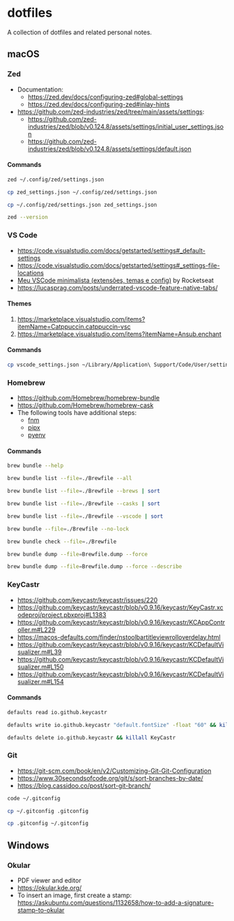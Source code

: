 # dotfiles

A collection of dotfiles and related personal notes.

## macOS

### Zed

- Documentation:
  - https://zed.dev/docs/configuring-zed#global-settings
  - https://zed.dev/docs/configuring-zed#inlay-hints
- https://github.com/zed-industries/zed/tree/main/assets/settings:
  - https://github.com/zed-industries/zed/blob/v0.124.8/assets/settings/initial_user_settings.json
  - https://github.com/zed-industries/zed/blob/v0.124.8/assets/settings/default.json

#### Commands

```bash
zed ~/.config/zed/settings.json
```

```bash
cp zed_settings.json ~/.config/zed/settings.json
```

```bash
cp ~/.config/zed/settings.json zed_settings.json
```

```bash
zed --version
```

### VS Code

- https://code.visualstudio.com/docs/getstarted/settings#_default-settings
- https://code.visualstudio.com/docs/getstarted/settings#_settings-file-locations
- [Meu VSCode minimalista (extensões, temas e config)](https://youtu.be/TW3KoPkuWEA?feature=shared) by Rocketseat
- https://lucasprag.com/posts/underrated-vscode-feature-native-tabs/

#### Themes

1. https://marketplace.visualstudio.com/items?itemName=Catppuccin.catppuccin-vsc
2. https://marketplace.visualstudio.com/items?itemName=Ansub.enchant

#### Commands

```bash
cp vscode_settings.json ~/Library/Application\ Support/Code/User/settings.json
```

### Homebrew

- https://github.com/Homebrew/homebrew-bundle
- https://github.com/Homebrew/homebrew-cask
- The following tools have additional steps:
  - [fnm](https://github.com/Schniz/fnm?tab=readme-ov-file#using-homebrew-macoslinux)
  - [pipx](https://github.com/pypa/pipx?tab=readme-ov-file#on-macos)
  - [pyenv](https://github.com/pyenv/pyenv?tab=readme-ov-file#homebrew-in-macos)

#### Commands

```bash
brew bundle --help
```

```bash
brew bundle list --file=./Brewfile --all
```

```bash
brew bundle list --file=./Brewfile --brews | sort
```

```bash
brew bundle list --file=./Brewfile --casks | sort
```

```bash
brew bundle list --file=./Brewfile --vscode | sort
```

```bash
brew bundle --file=./Brewfile --no-lock
```

```bash
brew bundle check --file=./Brewfile
```

```bash
brew bundle dump --file=Brewfile.dump --force
```

```bash
brew bundle dump --file=Brewfile.dump --force --describe
```

### KeyCastr

- https://github.com/keycastr/keycastr/issues/220
- https://github.com/keycastr/keycastr/blob/v0.9.16/keycastr/KeyCastr.xcodeproj/project.pbxproj#L1383
- https://github.com/keycastr/keycastr/blob/v0.9.16/keycastr/KCAppController.m#L229
- https://macos-defaults.com/finder/nstoolbartitleviewrolloverdelay.html
- https://github.com/keycastr/keycastr/blob/v0.9.16/keycastr/KCDefaultVisualizer.m#L39
- https://github.com/keycastr/keycastr/blob/v0.9.16/keycastr/KCDefaultVisualizer.m#L150
- https://github.com/keycastr/keycastr/blob/v0.9.16/keycastr/KCDefaultVisualizer.m#L154

#### Commands

```bash
defaults read io.github.keycastr
```

```bash
defaults write io.github.keycastr "default.fontSize" -float "60" && killall KeyCastr
```

```bash
defaults delete io.github.keycastr && killall KeyCastr
```

### Git

- https://git-scm.com/book/en/v2/Customizing-Git-Git-Configuration
- https://www.30secondsofcode.org/git/s/sort-branches-by-date/
- https://blog.cassidoo.co/post/sort-git-branch/

```bash
code ~/.gitconfig
```

```bash
cp ~/.gitconfig .gitconfig
```

```bash
cp .gitconfig ~/.gitconfig
```

## Windows

### Okular

- PDF viewer and editor
- https://okular.kde.org/
- To insert an image, first create a stamp: https://askubuntu.com/questions/1132658/how-to-add-a-signature-stamp-to-okular

